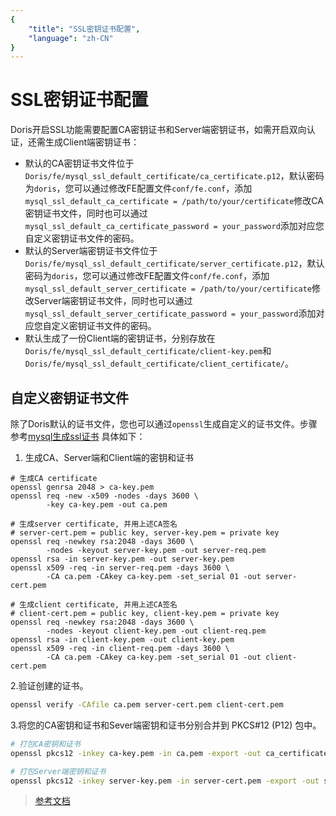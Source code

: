```yaml
---
{
    "title": "SSL密钥证书配置",
    "language": "zh-CN"
}
---
```


<!--
Licensed to the Apache Software Foundation (ASF) under one
or more contributor license agreements.  See the NOTICE file
distributed with this work for additional information
regarding copyright ownership.  The ASF licenses this file
to you under the Apache License, Version 2.0 (the
"License"); you may not use this file except in compliance
with the License.  You may obtain a copy of the License at

  http://www.apache.org/licenses/LICENSE-2.0

Unless required by applicable law or agreed to in writing,
software distributed under the License is distributed on an
"AS IS" BASIS, WITHOUT WARRANTIES OR CONDITIONS OF ANY
KIND, either express or implied.  See the License for the
specific language governing permissions and limitations
under the License.
-->

# SSL密钥证书配置

Doris开启SSL功能需要配置CA密钥证书和Server端密钥证书，如需开启双向认证，还需生成Client端密钥证书：
* 默认的CA密钥证书文件位于`Doris/fe/mysql_ssl_default_certificate/ca_certificate.p12`，默认密码为`doris`，您可以通过修改FE配置文件`conf/fe.conf`，添加`mysql_ssl_default_ca_certificate = /path/to/your/certificate`修改CA密钥证书文件，同时也可以通过`mysql_ssl_default_ca_certificate_password = your_password`添加对应您自定义密钥证书文件的密码。
* 默认的Server端密钥证书文件位于`Doris/fe/mysql_ssl_default_certificate/server_certificate.p12`，默认密码为`doris`，您可以通过修改FE配置文件`conf/fe.conf`，添加`mysql_ssl_default_server_certificate = /path/to/your/certificate`修改Server端密钥证书文件，同时也可以通过`mysql_ssl_default_server_certificate_password = your_password`添加对应您自定义密钥证书文件的密码。
* 默认生成了一份Client端的密钥证书，分别存放在`Doris/fe/mysql_ssl_default_certificate/client-key.pem`和`Doris/fe/mysql_ssl_default_certificate/client_certificate/`。

## 自定义密钥证书文件

除了Doris默认的证书文件，您也可以通过`openssl`生成自定义的证书文件。步骤参考[mysql生成ssl证书](https://dev.mysql.com/doc/refman/8.0/en/creating-ssl-files-using-openssl.html)
具体如下：
1. 生成CA、Server端和Client端的密钥和证书
```
# 生成CA certificate
openssl genrsa 2048 > ca-key.pem
openssl req -new -x509 -nodes -days 3600 \
        -key ca-key.pem -out ca.pem

# 生成server certificate, 并用上述CA签名
# server-cert.pem = public key, server-key.pem = private key
openssl req -newkey rsa:2048 -days 3600 \
        -nodes -keyout server-key.pem -out server-req.pem
openssl rsa -in server-key.pem -out server-key.pem
openssl x509 -req -in server-req.pem -days 3600 \
        -CA ca.pem -CAkey ca-key.pem -set_serial 01 -out server-cert.pem

# 生成client certificate, 并用上述CA签名
# client-cert.pem = public key, client-key.pem = private key
openssl req -newkey rsa:2048 -days 3600 \
        -nodes -keyout client-key.pem -out client-req.pem
openssl rsa -in client-key.pem -out client-key.pem
openssl x509 -req -in client-req.pem -days 3600 \
        -CA ca.pem -CAkey ca-key.pem -set_serial 01 -out client-cert.pem
```

2.验证创建的证书。

```bash
openssl verify -CAfile ca.pem server-cert.pem client-cert.pem
```

3.将您的CA密钥和证书和Sever端密钥和证书分别合并到 PKCS#12 (P12) 包中。

```bash
# 打包CA密钥和证书
openssl pkcs12 -inkey ca-key.pem -in ca.pem -export -out ca_certificate.p12

# 打包Server端密钥和证书
openssl pkcs12 -inkey server-key.pem -in server-cert.pem -export -out server_certificate.p12
```

>[参考文档](https://www.ibm.com/docs/en/api-connect/2018.x?topic=overview-generating-self-signed-certificate-using-openssl)

